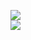 [![](https://img.shields.io/badge/Made%20With-Github%20Spray-lightgrey.svg?style=for-the-badge&logo=github)](https://github.com/Annihil/github-spray#18920)  
[![](https://i.imgur.com/2DrTn0Z.gif)](https://github.com/Annihil/github-spray)